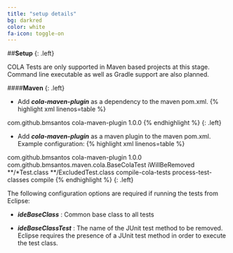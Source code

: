 ```yaml
---
title: "setup details"
bg: darkred
color: white
fa-icon: toggle-on
---
```


##**Setup**
{: .left}

COLA Tests are only supported in Maven based projects at this stage.
Command line executable as well as Gradle support are also planned.

####**Maven**
{: .left}

- Add ***cola-maven-plugin*** as a dependency to the maven pom.xml.
{% highlight xml linenos=table %}
<dependency>
  <groupId>com.github.bmsantos</groupId>
  <artifactId>cola-maven-plugin</artifactId>
  <version>1.0.0</version>
</dependency>
{% endhighlight %}
{: .left}

- Add ***cola-maven-plugin*** as a maven plugin to the maven pom.xml. Example configuration:
{% highlight xml linenos=table %}
<plugin>
  <groupId>com.github.bmsantos</groupId>
  <artifactId>cola-maven-plugin</artifactId>
  <version>1.0.0</version>
  <configuration>
    <ideBaseClass>com.github.bmsantos.maven.cola.BaseColaTest</ideBaseClass>
    <ideBaseClassTest>iWillBeRemoved</ideBaseClassTest>
    <includes>
      <include>**/*Test.class</include>
    </includes>
    <excludes>
      <exclude>**/ExcludedTest.class</exclude>
    </excludes>
  </configuration>
  <executions>
    <execution>
      <id>compile-cola-tests</id>
      <phase>process-test-classes</phase>
      <goals>
        <goal>compile</goal>
      </goals>
    </execution>
  </executions>
</plugin>
{% endhighlight %}
{: .left}

The following configuration options are required if running the tests from Eclipse:

- ***ideBaseClass*** : Common base class to all tests

- ***ideBaseClassTest*** : The name of the JUnit test method to be removed.
Eclipse requires the presence of a JUnit test method in order to execute the test class.
